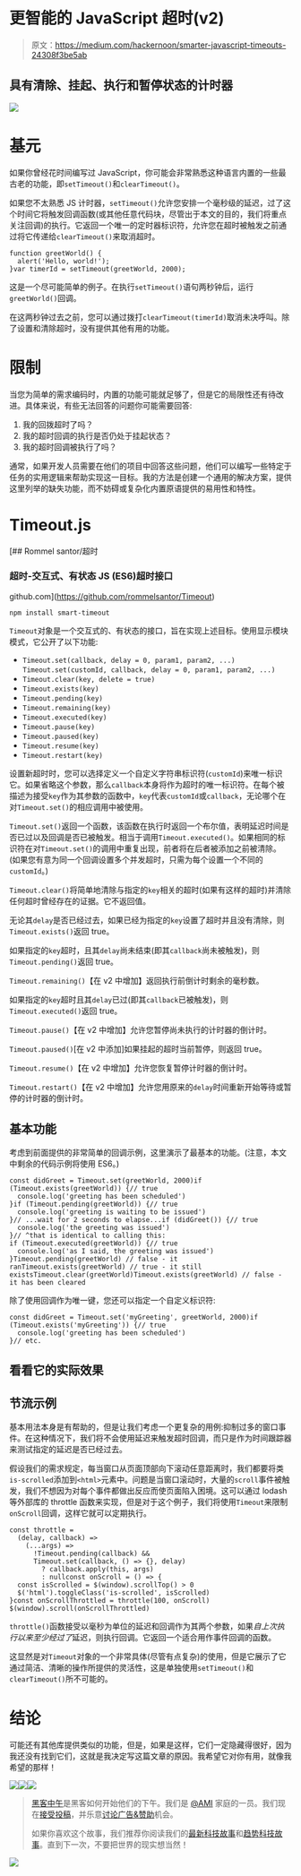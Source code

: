 # 更智能的 JavaScript 超时(v2)

> 原文：<https://medium.com/hackernoon/smarter-javascript-timeouts-24308f3be5ab>

## 具有清除、挂起、执行和暂停状态的计时器

![](img/97f11cb41ab49eff6bd588d0478bfaf0.png)

# 基元

如果你曾经花时间编写过 JavaScript，你可能会非常熟悉这种语言内置的一些最古老的功能，即`setTimeout()`和`clearTimeout()`。

如果您不太熟悉 JS 计时器，`setTimeout()`允许您安排一个毫秒级的延迟，过了这个时间它将触发回调函数(或其他任意代码块，尽管出于本文的目的，我们将重点关注回调)的执行。它返回一个唯一的定时器标识符，允许您在超时被触发之前通过将它传递给`clearTimeout()`来取消超时。

```
function greetWorld() {
  alert('Hello, world!');
}var timerId = setTimeout(greetWorld, 2000);
```

这是一个尽可能简单的例子。在执行`setTimeout()`语句两秒钟后，运行`greetWorld()`回调。

在这两秒钟过去之前，您可以通过拨打`clearTimeout(timerId)`取消未决呼叫。除了设置和清除超时，没有提供其他有用的功能。

# 限制

当您为简单的需求编码时，内置的功能可能就足够了，但是它的局限性还有待改进。具体来说，有些无法回答的问题你可能需要回答:

1.  我的回拨超时了吗？
2.  我的超时回调的执行是否仍处于挂起状态？
3.  我的超时回调被执行了吗？

通常，如果开发人员需要在他们的项目中回答这些问题，他们可以编写一些特定于任务的实用逻辑来帮助实现这一目标。我的方法是创建一个通用的解决方案，提供这里列举的缺失功能，而不妨碍或复杂化内置原语提供的易用性和特性。

# Timeout.js

[](https://github.com/rommelsantor/Timeout) [## Rommel santor/超时

### 超时-交互式、有状态 JS (ES6)超时接口

github.com](https://github.com/rommelsantor/Timeout) 

`npm install smart-timeout`

`Timeout`对象是一个交互式的、有状态的接口，旨在实现上述目标。使用显示模块模式，它公开了以下功能:

*   `Timeout.set(callback, delay = 0, param1, param2, ...)`
    `Timeout.set(customId, callback, delay = 0, param1, param2, ...)`
*   `Timeout.clear(key, delete = true)`
*   `Timeout.exists(key)`
*   `Timeout.pending(key)`
*   `Timeout.remaining(key)`
*   `Timeout.executed(key)`
*   `Timeout.pause(key)`
*   `Timeout.paused(key)`
*   `Timeout.resume(key)`
*   `Timeout.restart(key)`

设置新超时时，您可以选择定义一个自定义字符串标识符(`customId`)来唯一标识它。如果省略这个参数，那么`callback`本身将作为超时的唯一标识符。在每个被描述为接受`key`作为其参数的函数中，`key`代表`customId`或`callback`，无论哪个在对`Timeout.set()`的相应调用中被使用。

`Timeout.set()`返回一个函数，该函数在执行时返回一个布尔值，表明延迟时间是否已过以及回调是否已被触发。相当于调用`Timeout.executed()`。如果相同的标识符在对`Timeout.set()`的调用中重复出现，前者将在后者被添加之前被清除。(如果您有意为同一个回调设置多个并发超时，只需为每个设置一个不同的`customId`。)

`Timeout.clear()`将简单地清除与指定的`key`相关的超时(如果有这样的超时)并清除任何超时曾经存在的证据。它不返回值。

无论其`delay`是否已经过去，如果已经为指定的`key`设置了超时并且没有清除，则`Timeout.exists()`返回 true。

如果指定的`key`超时，且其`delay`尚未结束(即其`callback`尚未被触发)，则`Timeout.pending()`返回 true。

`Timeout.remaining()`【在 v2 中增加】返回执行前倒计时剩余的毫秒数。

如果指定的`key`超时且其`delay`已过(即其`callback`已被触发)，则`Timeout.executed()`返回 true。

`Timeout.pause()`【在 v2 中增加】允许您暂停尚未执行的计时器的倒计时。

`Timeout.paused()`[在 v2 中添加]如果挂起的超时当前暂停，则返回 true。

`Timeout.resume()`【在 v2 中增加】允许您恢复暂停计时器的倒计时。

`Timeout.restart()`【在 v2 中增加】允许您用原来的`delay`时间重新开始等待或暂停的计时器的倒计时。

## 基本功能

考虑到前面提供的非常简单的回调示例，这里演示了最基本的功能。(注意，本文中剩余的代码示例将使用 ES6。)

```
const didGreet = Timeout.set(greetWorld, 2000)if (Timeout.exists(greetWorld)) {// true
  console.log('greeting has been scheduled')
}if (Timeout.pending(greetWorld)) {// true
  console.log('greeting is waiting to be issued')
}// ...wait for 2 seconds to elapse...if (didGreet()) {// true
  console.log('the greeting was issued')
}// ^that is identical to calling this:
if (Timeout.executed(greetWorld)) {// true
  console.log('as I said, the greeting was issued')
}Timeout.pending(greetWorld) // false - it ranTimeout.exists(greetWorld) // true - it still existsTimeout.clear(greetWorld)Timeout.exists(greetWorld) // false - it has been cleared
```

除了使用回调作为唯一键，您还可以指定一个自定义标识符:

```
const didGreet = Timeout.set('myGreeting', greetWorld, 2000)if (Timeout.exists('myGreeting')) {// true
  console.log('greeting has been scheduled')
}// etc.
```

## 看看它的实际效果

## 节流示例

基本用法本身是有帮助的，但是让我们考虑一个更复杂的用例:抑制过多的窗口事件。在这种情况下，我们将不会使用延迟来触发超时回调，而只是作为时间跟踪器来测试指定的延迟是否已经过去。

假设我们的需求规定，每当窗口从页面顶部向下滚动任意距离时，我们都要将类`is-scrolled`添加到`<html>`元素中。问题是当窗口滚动时，大量的`scroll`事件被触发，我们不想因为对每个事件都做出反应而使页面陷入困境。这可以通过 lodash 等外部库的 throttle 函数来实现，但是对于这个例子，我们将使用`Timeout`来限制`onScroll`回调，这样它就可以定期执行。

```
const throttle =
  (delay, callback) =>
    (...args) =>
      !Timeout.pending(callback) &&
      Timeout.set(callback, () => {}, delay)
        ? callback.apply(this, args)
        : nullconst onScroll = () => {
  const isScrolled = $(window).scrollTop() > 0
  $('html').toggleClass('is-scrolled', isScrolled)
}const onScrollThrottled = throttle(100, onScroll)
$(window).scroll(onScrollThrottled)
```

`throttle()`函数接受以毫秒为单位的延迟和回调作为其两个参数，如果*自上次执行以来至少经过了*延迟，则执行回调。它返回一个适合用作事件回调的函数。

这显然是对`Timeout`对象的一个非常具体(尽管有点复杂)的使用，但是它展示了它通过简洁、清晰的操作所提供的灵活性，这是单独使用`setTimeout()`和`clearTimeout()`所不可能的。

# 结论

可能还有其他库提供类似的功能，但是，如果是这样，它们一定隐藏得很好，因为我还没有找到它们，这就是我决定写这篇文章的原因。我希望它对你有用，就像我希望的那样！

[![](img/50ef4044ecd4e250b5d50f368b775d38.png)](http://bit.ly/HackernoonFB)[![](img/979d9a46439d5aebbdcdca574e21dc81.png)](https://goo.gl/k7XYbx)[![](img/2930ba6bd2c12218fdbbf7e02c8746ff.png)](https://goo.gl/4ofytp)

> [黑客中午](http://bit.ly/Hackernoon)是黑客如何开始他们的下午。我们是 [@AMI](http://bit.ly/atAMIatAMI) 家庭的一员。我们现在[接受投稿](http://bit.ly/hackernoonsubmission)，并乐意[讨论广告&赞助](mailto:partners@amipublications.com)机会。
> 
> 如果你喜欢这个故事，我们推荐你阅读我们的[最新科技故事](http://bit.ly/hackernoonlatestt)和[趋势科技故事](https://hackernoon.com/trending)。直到下一次，不要把世界的现实想当然！

![](img/be0ca55ba73a573dce11effb2ee80d56.png)